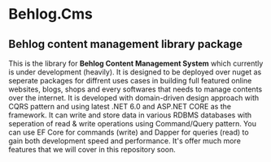 # Behlog.Cms
## Behlog content management library package
This is the library for **Behlog Content Management System** which currently is under development (heavily). It is designed to be deployed over nuget as seperate packages for diffrent uses cases in building full featured online websites, blogs, shops and every softwares that needs to manage contents over the internet. It is developed with domain-driven design approach with CQRS pattern and using latest .NET 6.0 and ASP.NET CORE as the framework. It can write and store data in various RDBMS databases with seperation of read & write operations using Command/Query pattern. You can use EF Core for commands (write) and Dapper for queries (read) to gain both development speed and performance. It's offer much more features that we will cover in this repository soon.
